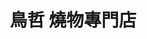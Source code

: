 ---
title: "鳥哲 燒物專門店"
description: "鳥哲 燒物專門店"
layout: shop
keywords:
  - 美食競賽
  - 台灣美食
  - 美食精選
datePublished: "2025-06-30"
dateModified: "2025-07-03"
city: "台北市"
district: "士林區"
address: "台北市士林區福華路128巷12號"
phone: "0228310166"
geo: "25.102889715468184, 121.52320846457711"
google_map: "https://maps.app.goo.gl/gEe3qWPVruFSfU9g6"
footinder: "https://footinder.com.tw/%E5%8F%B0%E5%8C%97%E5%B8%82%E5%A3%AB%E6%9E%97%E5%8D%80/7705/"
official: "https://www.facebook.com/toritetsu1111/"
award:
  - name: "500盤"
    year: "2024"
    entries:
      - dishes:
          - "烤雞翅"

---